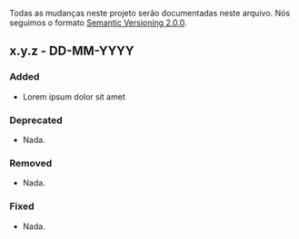 Todas as mudanças neste projeto serão documentadas neste arquivo.
Nós seguimos o formato [Semantic Versioning 2.0.0](http://semver.org/).


## x.y.z - DD-MM-YYYY

### Added
- Lorem ipsum dolor sit amet

### Deprecated
- Nada.

### Removed
- Nada.

### Fixed
- Nada.
